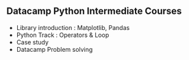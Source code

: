 ## Datacamp Python Intermediate Courses ##
* Library introduction : Matplotlib, Pandas
* Python Track : Operators & Loop
* Case study
* Datacamp Problem solving
